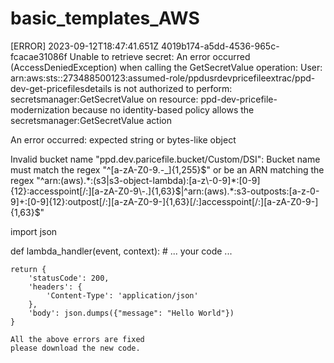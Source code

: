 # basic_templates_AWS


[ERROR]	2023-09-12T18:47:41.651Z	4019b174-a5dd-4536-965c-fcacae31086f	Unable to retrieve secret: An error occurred (AccessDeniedException) when calling the GetSecretValue operation: User: arn:aws:sts::273488500123:assumed-role/ppdusrdevpricefileextrac/ppd-dev-get-pricefilesdetails is not authorized to perform: secretsmanager:GetSecretValue on resource: ppd-dev-pricefile-modernization because no identity-based policy allows the secretsmanager:GetSecretValue action

An error occurred: expected string or bytes-like object

Invalid bucket name "ppd.dev.paricefile.bucket/Custom/DSI": Bucket name must match the regex "^[a-zA-Z0-9.\-_]{1,255}$" or be an ARN matching the regex "^arn:(aws).*:(s3|s3-object-lambda):[a-z\-0-9]*:[0-9]{12}:accesspoint[/:][a-zA-Z0-9\-.]{1,63}$|^arn:(aws).*:s3-outposts:[a-z\-0-9]+:[0-9]{12}:outpost[/:][a-zA-Z0-9\-]{1,63}[/:]accesspoint[/:][a-zA-Z0-9\-]{1,63}$"

import json

def lambda_handler(event, context):
    # ... your code ...

    return {
        'statusCode': 200,
        'headers': {
            'Content-Type': 'application/json'
        },
        'body': json.dumps({"message": "Hello World"})
    }

    All the above errors are fixed 
    please download the new code. 
    



